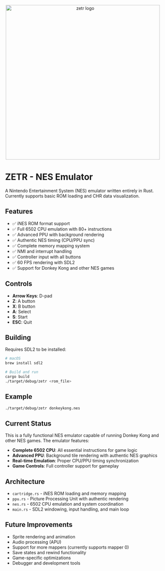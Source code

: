 <p align="center">
  <img width="500" alt="zetr logo" src="https://github.com/user-attachments/assets/6055bad8-ace0-40be-a15f-7ed4dc2b0f8e" />
</p>

# ZETR - NES Emulator

A Nintendo Entertainment System (NES) emulator written entirely in Rust. Currently supports basic ROM loading and CHR data visualization.

## Features

- ✅ iNES ROM format support
- ✅ Full 6502 CPU emulation with 80+ instructions
- ✅ Advanced PPU with background rendering
- ✅ Authentic NES timing (CPU/PPU sync)
- ✅ Complete memory mapping system
- ✅ NMI and interrupt handling
- ✅ Controller input with all buttons
- ✅ 60 FPS rendering with SDL2
- ✅ Support for Donkey Kong and other NES games

## Controls

- **Arrow Keys**: D-pad
- **Z**: A button
- **X**: B button  
- **A**: Select
- **S**: Start
- **ESC**: Quit

## Building

Requires SDL2 to be installed:

```bash
# macOS
brew install sdl2

# Build and run
cargo build
./target/debug/zetr <rom_file>
```

## Example

```bash
./target/debug/zetr donkeykong.nes
```

## Current Status

This is a fully functional NES emulator capable of running Donkey Kong and other NES games. The emulator features:

- **Complete 6502 CPU**: All essential instructions for game logic
- **Advanced PPU**: Background tile rendering with authentic NES graphics
- **Real-time Emulation**: Proper CPU/PPU timing synchronization
- **Game Controls**: Full controller support for gameplay

## Architecture

- `cartridge.rs` - iNES ROM loading and memory mapping
- `ppu.rs` - Picture Processing Unit with authentic rendering
- `nes.rs` - 6502 CPU emulation and system coordination
- `main.rs` - SDL2 windowing, input handling, and main loop

## Future Improvements

- Sprite rendering and animation
- Audio processing (APU) 
- Support for more mappers (currently supports mapper 0)
- Save states and rewind functionality
- Game-specific optimizations
- Debugger and development tools

